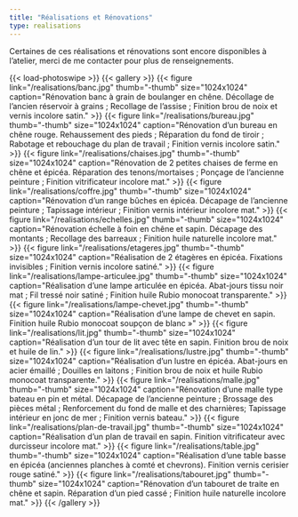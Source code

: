 ```yaml
---
title: "Réalisations et Rénovations"
type: realisations
---
```


Certaines de ces réalisations et rénovations sont encore disponibles à l’atelier, merci de me contacter pour plus de renseignements.

{{< load-photoswipe >}}
{{< gallery >}}
{{< figure link="/realisations/banc.jpg" thumb="-thumb" size="1024x1024" caption="Rénovation banc à grain de boulanger en chêne. Décollage de l’ancien réservoir à grains ; Recollage de l’assise ; Finition brou de noix et vernis incolore satin." >}}
{{< figure link="/realisations/bureau.jpg" thumb="-thumb" size="1024x1024" caption="Rénovation d’un bureau en chêne rouge. Rehaussement des pieds ; Réparation du fond de tiroir ; Rabotage et rebouchage du plan de travail ; Finition vernis incolore satin." >}}
{{< figure link="/realisations/chaises.jpg" thumb="-thumb" size="1024x1024" caption="Rénovation de 2 petites chaises de ferme en chêne et épicéa. Réparation des tenons/mortaises ; Ponçage de l’ancienne peinture ; Finition vitrificateur incolore mat." >}}
{{< figure link="/realisations/coffre.jpg" thumb="-thumb" size="1024x1024" caption="Rénovation d’un range bûches en épicéa. Décapage de l’ancienne peinture ; Tapissage intérieur ; Finition vernis intérieur incolore mat." >}}
{{< figure link="/realisations/echelles.jpg" thumb="-thumb" size="1024x1024" caption="Rénovation échelle à foin en chêne et sapin. Décapage des montants ; Recollage des barreaux ; Finition huile naturelle incolore mat." >}}
{{< figure link="/realisations/etageres.jpg" thumb="-thumb" size="1024x1024" caption="Réalisation de 2 étagères en épicéa. Fixations invisibles ; Finition vernis incolore satiné." >}}
{{< figure link="/realisations/lampe-articulee.jpg" thumb="-thumb" size="1024x1024" caption="Réalisation d’une lampe articulée en épicéa. Abat-jours tissu noir mat ; Fil tressé noir satiné ; Finition huile Rubio monocoat transparente." >}}
{{< figure link="/realisations/lampe-chevet.jpg" thumb="-thumb" size="1024x1024" caption="Réalisation d’une lampe de chevet en sapin. Finition huile Rubio monocoat soupçon de blanc »" >}}
{{< figure link="/realisations/lit.jpg" thumb="-thumb" size="1024x1024" caption="Réalisation d’un tour de lit avec tête en sapin. Finition brou de noix et huile de lin." >}}
{{< figure link="/realisations/lustre.jpg" thumb="-thumb" size="1024x1024" caption="Réalisation d’un lustre en épicéa. Abat-jours en acier émaillé ; Douilles en laitons ; Finition brou de noix et huile Rubio monocoat transparente." >}}
{{< figure link="/realisations/malle.jpg" thumb="-thumb" size="1024x1024" caption="Rénovation d’une malle type bateau en pin et métal. Décapage de l’ancienne peinture ; Brossage des pièces métal ; Renforcement du fond de malle et des charnières; Tapissage intérieur en jonc de mer ; Finition vernis bateau." >}}
{{< figure link="/realisations/plan-de-travail.jpg" thumb="-thumb" size="1024x1024" caption="Réalisation d’un plan de travail en sapin. Finition vitrificateur avec durcisseur incolore mat." >}}
{{< figure link="/realisations/table.jpg" thumb="-thumb" size="1024x1024" caption="Réalisation d’une table basse en épicéa (anciennes planches à comté et chevrons). Finition vernis cerisier rouge satiné." >}}
{{< figure link="/realisations/tabouret.jpg" thumb="-thumb" size="1024x1024" caption="Rénovation d’un tabouret de traite en chêne et sapin. Réparation d’un pied cassé ; Finition huile naturelle incolore mat." >}}
{{< /gallery >}}
